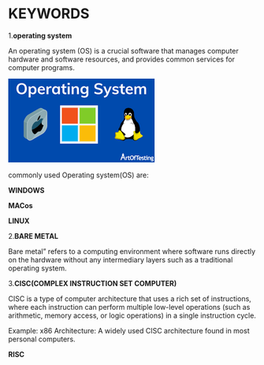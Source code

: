 # KEYWORDS
1.**operating system**

An operating system (OS) is a crucial software that manages computer hardware and software resources, and provides common services for computer programs. 

![image alt](https://github.com/Suhanjuneja/Suhan/blob/40bd7523a9e3f66f002341410f9e6d0aef49297e/os.png)

commonly used Operating system(OS) are:

   **WINDOWS**
   
   **MACos**
   
   **LINUX**
  
2.**BARE METAL**
 
Bare metal” refers to a computing environment where software runs directly on the hardware without any intermediary layers such as a traditional operating system. 
 
3.**CISC(COMPLEX INSTRUCTION SET COMPUTER)**

CISC is a type of computer architecture that uses a rich set of instructions, where each instruction can perform multiple low-level operations (such as arithmetic, memory access, or logic operations) in a single instruction cycle.

Example:
x86 Architecture: A widely used CISC architecture found in most personal computers.

**RISC**
